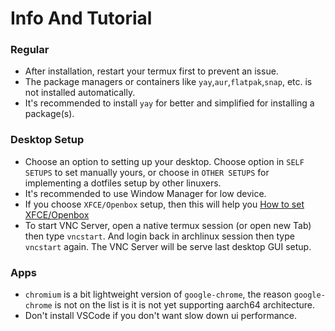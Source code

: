 # Info And Tutorial

### Regular

- After installation, restart your termux first to prevent an issue.
- The package managers or containers like `yay`,`aur`,`flatpak`,`snap`, etc. is not installed automatically.
- It's recommended to install `yay` for better and simplified for installing a package(s).

### Desktop Setup

- Choose an option to setting up your desktop. Choose option in `SELF SETUPS` to set manually yours, or choose in `OTHER SETUPS` for implementing a dotfiles setup by other linuxers.
- It's recommended to use Window Manager for low device.
- If you choose `XFCE/Openbox` setup, then this will help you [How to set XFCE/Openbox](http://openbox.org/wiki/Help:XFCE/Openbox)
- To start VNC Server, open a native termux session (or open new Tab) then type `vncstart`. And login back in archlinux session then type `vncstart` again. The VNC Server will be serve last desktop GUI setup.

### Apps

- `chromium` is a bit lightweight version of `google-chrome`, the reason `google-chrome` is not on the list is it is not yet supporting aarch64 architecture.
- Don't install VSCode if you don't want slow down ui performance.


